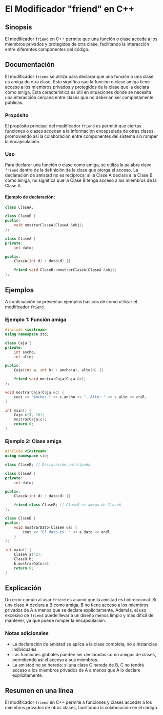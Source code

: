<!--
Meta Description: # El Modificador "friend" en C++ ## Sinopsis El modificador `friend` en C++ permite que una función o clase acceda a los miembros privados y protegido...
Meta Keywords: clase, friend, que, clasea, int
-->

# El Modificador "friend" en C++

## Sinopsis
El modificador `friend` en C++ permite que una función o clase acceda a los miembros privados y protegidos de otra clase, facilitando la interacción entre diferentes componentes del código.

## Documentación
El modificador `friend` se utiliza para declarar que una función o una clase es amiga de otra clase. Esto significa que la función o clase amiga tiene acceso a los miembros privados y protegidos de la clase que la declara como amiga. Esta característica es útil en situaciones donde se necesita una interacción cercana entre clases que no deberían ser completamente públicas.

### Propósito
El propósito principal del modificador `friend` es permitir que ciertas funciones o clases accedan a la información encapsulada de otras clases, promoviendo así la colaboración entre componentes del sistema sin romper la encapsulación.

### Uso
Para declarar una función o clase como amiga, se utiliza la palabra clave `friend` dentro de la definición de la clase que otorga el acceso. La declaración de amistad no es recíproca; si la Clase A declara a la Clase B como amiga, no significa que la Clase B tenga acceso a los miembros de la Clase A.

#### Ejemplo de declaración:
```cpp
class ClaseA;

class ClaseB {
public:
    void mostrarClaseA(ClaseA &obj);
};

class ClaseA {
private:
    int dato;

public:
    ClaseA(int d) : dato(d) {}

    friend void ClaseB::mostrarClaseA(ClaseA &obj);
};
```

## Ejemplos
A continuación se presentan ejemplos básicos de cómo utilizar el modificador `friend`.

### Ejemplo 1: Función amiga
```cpp
#include <iostream>
using namespace std;

class Caja {
private:
    int ancho;
    int alto;

public:
    Caja(int a, int h) : ancho(a), alto(h) {}

    friend void mostrarCaja(Caja &c);
};

void mostrarCaja(Caja &c) {
    cout << "Ancho: " << c.ancho << ", Alto: " << c.alto << endl;
}

int main() {
    Caja c(5, 10);
    mostrarCaja(c);
    return 0;
}
```

### Ejemplo 2: Clase amiga
```cpp
#include <iostream>
using namespace std;

class ClaseB; // Declaración anticipada

class ClaseA {
private:
    int dato;

public:
    ClaseA(int d) : dato(d) {}

    friend class ClaseB; // ClaseB es amiga de ClaseA
};

class ClaseB {
public:
    void mostrarDato(ClaseA &a) {
        cout << "El dato es: " << a.dato << endl;
    }
};

int main() {
    ClaseA a(42);
    ClaseB b;
    b.mostrarDato(a);
    return 0;
}
```

## Explicación
Un error común al usar `friend` es asumir que la amistad es bidireccional. Si una clase A declara a B como amiga, B no tiene acceso a los miembros privados de A a menos que se declare explícitamente. Además, el uso excesivo de `friend` puede llevar a un diseño menos limpio y más difícil de mantener, ya que puede romper la encapsulación.

### Notas adicionales
- La declaración de amistad se aplica a la clase completa, no a instancias individuales.
- Las funciones globales pueden ser declaradas como amigas de clases, permitiendo así el acceso a sus miembros.
- La amistad no se hereda; si una clase C hereda de B, C no tendrá acceso a los miembros privados de A a menos que A lo declare explícitamente.

## Resumen en una línea
El modificador `friend` en C++ permite a funciones y clases acceder a los miembros privados de otras clases, facilitando la colaboración en el código.